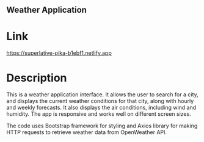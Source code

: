 ## Weather Application 


# Link

https://superlative-pika-b1ebf1.netlify.app

# Description

This is a weather application interface. It allows the user to search for a city, and displays the current weather conditions for that city, along with hourly and weekly forecasts. It also displays the air conditions, including wind and humidity. The app is responsive and works well on different screen sizes.

The code uses Bootstrap framework for styling and Axios library for making HTTP requests to retrieve weather data from OpenWeather API.

